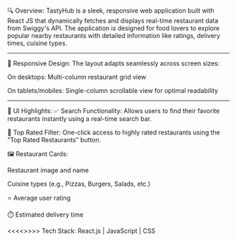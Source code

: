 🔍 Overview:
TastyHub is a sleek, responsive web application built with React JS that dynamically fetches and displays real-time restaurant data from Swiggy's API. The application is designed for food lovers to explore popular nearby restaurants with detailed information like ratings, delivery times, cuisine types.

____________________

📱 Responsive Design:
The layout adapts seamlessly across screen sizes:

On desktops: Multi-column restaurant grid view

On tablets/mobiles: Single-column scrollable view for optimal readability

____________________

📱 UI Highlights:
✅ Search Functionality: Allows users to find their favorite restaurants instantly using a real-time search bar.

🌟 Top Rated Filter: One-click access to highly rated restaurants using the “Top Rated Restaurants” button.

🖼️ Restaurant Cards:

Restaurant image and name

Cuisine types (e.g., Pizzas, Burgers, Salads, etc.)

⭐ Average user rating

⏱️ Estimated delivery time

<<<<>>>>
Tech Stack: React.js | JavaScript | CSS

